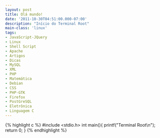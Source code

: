 ```yaml
---
layout: post
title: Olá mundo!
date: '2011-10-30T04:51:00.000-07:00'
description: "Início do Terminal Root"
main-class: 'linux'
tags:
- JavaScript-JQuery
- Linux
- Shell Script
- Apache
- Artigos
- Dicas
- MySQL
- XML
- PHP
- Matemática
- Debian
- CSS
- PHP-GTK
- Firefox
- PostGreSQL
- Eletrônica
- Linguagem C
---
```


{% highlight c %}
#include <stdio.h>
int main(){
	printf("Terminal Root\n");
	return 0;
}
{% endhighlight %}
